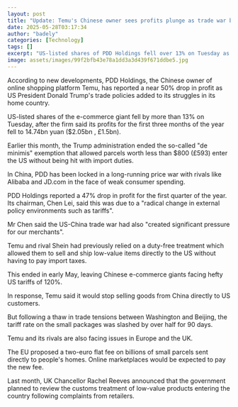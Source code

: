 ```yaml
---
layout: post
title: "Update: Temu's Chinese owner sees profits plunge as trade war bites"
date: 2025-05-28T03:17:34
author: "badely"
categories: [Technology]
tags: []
excerpt: "US-listed shares of PDD Holdings fell over 13% on Tuesday as the firm said its profit had almost halved."
image: assets/images/99f2bfb43e78a1dd3a3d439f671ddbe5.jpg
---
```


According to new developments, PDD Holdings, the Chinese owner of online shopping platform Temu, has reported a near 50% drop in profit as US President Donald Trump's trade policies added to its struggles in its home country.

US-listed shares of the e-commerce giant fell by more than 13% on Tuesday, after the firm said its profits for the first three months of the year fell to 14.74bn yuan ($2.05bn , £1.5bn).

Earlier this month, the Trump administration ended the so-called "de minimis" exemption that allowed parcels worth less than $800 (£593) enter the US without being hit with import duties.

In China, PDD has been locked in a long-running price war with rivals like Alibaba and JD.com in the face of weak consumer spending.

PDD Holdings reported a 47% drop in profit for the first quarter of the year. Its chairman, Chen Lei, said this was due to a "radical change in external policy environments such as tariffs".

Mr Chen said the US-China trade war had also "created significant pressure for our merchants". 

Temu and rival Shein had previously relied on a duty-free treatment which allowed them to sell and ship low-value items directly to the US without having to pay import taxes.

This ended in early May, leaving Chinese e-commerce giants facing hefty US tariffs of 120%. 

In response, Temu said it would stop selling goods from China directly to US customers.

But following a thaw in trade tensions between Washington and Beijing, the tariff rate on the small packages was slashed by over half for 90 days.

Temu and its rivals are also facing issues in Europe and the UK.

The EU proposed a two-euro flat fee on billions of small parcels sent directly to people's homes. Online marketplaces would be expected to pay the new fee. 

Last month, UK Chancellor Rachel Reeves announced that the government planned to review the customs treatment of low-value products entering the  country following complaints from retailers.

